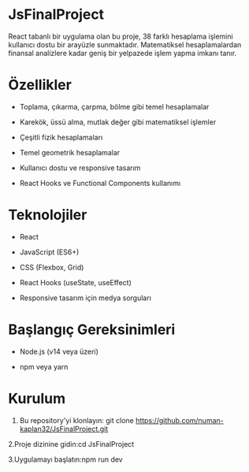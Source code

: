 # JsFinalProject

React tabanlı bir uygulama olan bu proje, 38 farklı hesaplama işlemini kullanıcı dostu bir arayüzle sunmaktadır. Matematiksel hesaplamalardan finansal analizlere kadar geniş bir yelpazede işlem yapma imkanı tanır.

# Özellikler

- Toplama, çıkarma, çarpma, bölme gibi temel hesaplamalar

- Karekök, üssü alma, mutlak değer gibi matematiksel işlemler

- Çeşitli fizik hesaplamaları

- Temel geometrik hesaplamalar

- Kullanıcı dostu ve responsive tasarım

- React Hooks ve Functional Components kullanımı

# Teknolojiler

- React

- JavaScript (ES6+)

- CSS (Flexbox, Grid)

- React Hooks (useState, useEffect)

- Responsive tasarım için medya sorguları

# Başlangıç Gereksinimleri

- Node.js (v14 veya üzeri)

- npm veya yarn

# Kurulum

1. Bu repository'yi klonlayın: git clone https://github.com/numan-kaplan32/JsFinalProject.git

2.Proje dizinine gidin:cd JsFinalProject

3.Uygulamayı başlatın:npm run dev
